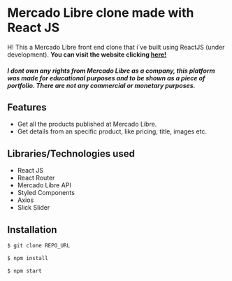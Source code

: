 # Mercado Libre clone made with React JS
H! This a Mercado Libre front end clone that i´ve built using ReactJS (under development).
__You can visit the website clicking [here!](https://youthful-murdock-b95c2c.netlify.app/)__
##### I dont own any rights from Mercado Libre as a company, this platform was made for educational purposes and to be shown as a piece of portfolio. There are not any commercial or monetary purposes.
## Features
* Get all the products published at Mercado Libre.
* Get details from an specific product, like pricing, title, images etc.
## Libraries/Technologies used
* React JS
* React Router
* Mercado Libre API
* Styled Components
* Axios
* Slick Slider
## Installation
``` bash
$ git clone REPO_URL
```
``` bash
$ npm install
```
``` bash
$ npm start
```